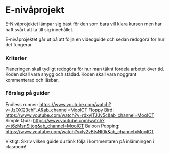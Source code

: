 # E-nivåprojekt

E-Nivåprojektet lämpar sig bäst för den som bara vill klara kursen men har haft svårt att ta till sig innehållet.

E-nivåprojektet går ut på att följa en videoguide och sedan redogöra för hur det fungerar.

### Kriterier

Planeringen skall tydligt redogöra för hur man täknt fördela arbetet över tid.
Koden skall vara snygg och städad.
Koden skall vara noggrant kommenterad och läsbar.

### Förslag på guider

Endless runner: https://www.youtube.com/watch?v=JzOXQ3chF_A&ab_channel=MooICT
Floppy Bird: https://www.youtube.com/watch?v=rdxylTJJv5c&ab_channel=MooICT
Simple Quiz: https://www.youtube.com/watch?v=t6zMsnSItog&ab_channel=MooICT
Baloon Popping: https://www.youtube.com/watch?v=ly2vBtsNI0k&ab_channel=MooICT

Viktigt: Skriv vilken guide du tänk följa i kommentaren på inlämningen i clasroom!